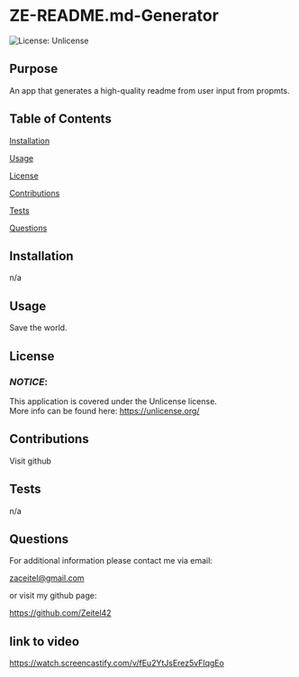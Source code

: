 # **ZE-README.md-Generator**

![License: Unlicense](https://img.shields.io/badge/License-Unlicense-yellow.svg)

## **Purpose**

An app that generates a high-quality readme from user input from propmts.

## **Table of Contents**

<a href="#installation">Installation</a>

<a href="#usage">Usage</a>

<a href="#userLicense">License</a>

<a href="#contributions">Contributions</a>

<a href="#tests">Tests</a>

<a href="#questions">Questions</a>

## <h2 id="installation">**Installation**</h2>

n/a

## <h2 id="usage">**Usage**</h2>

Save the world.

## <h2 id="userLicense">**License**</h2>

### <em>NOTICE</em>:

This application is covered under the
Unlicense license.  
 More info can be found here:
https://unlicense.org/

## <h2 id="contributions">**Contributions**</h2>

Visit github

## <h2 id="tests">**Tests**</h2>

n/a

## <h2 id="questions">**Questions**</h2>

For additional information please contact me via email:

zaceitel@gmail.com

or visit my github page:

https://github.com/Zeitel42

## link to video
https://watch.screencastify.com/v/fEu2YtJsErez5vFlqgEo
